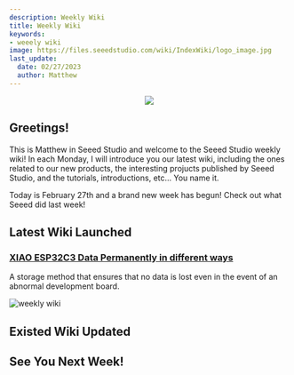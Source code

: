 ```yaml
---
description: Weekly Wiki
title: Weekly Wiki
keywords:
- weeely wiki
image: https://files.seeedstudio.com/wiki/IndexWiki/logo_image.jpg
last_update:
  date: 02/27/2023
  author: Matthew
---
```


<div align="center"><img width={1000} src="https://files.seeedstudio.com/wiki/IndexWiki/logo.png" /></div>

## Greetings!

This is Matthew in Seeed Studio and welcome to the Seeed Studio weekly wiki! In each Monday, I will introduce you our latest wiki, including the ones related to our new products, the interesting projucts published by Seeed Studio, and the tutorials, introductions, etc... You name it.

Today is February 27th and a brand new week has begun! Check out what Seeed did last week!

## Latest Wiki Launched

### [XIAO ESP32C3 Data Permanently in different ways](https://wiki.seeedstudio.com/xiaoesp32c3-flash-storage/)

A storage method that ensures that no data is lost even in the event of an abnormal development board.

![weekly wiki](https://files.seeedstudio.com/wiki/xiaoesp32c3-permanently-data/4.png)

## Existed Wiki Updated

## See You Next Week!

